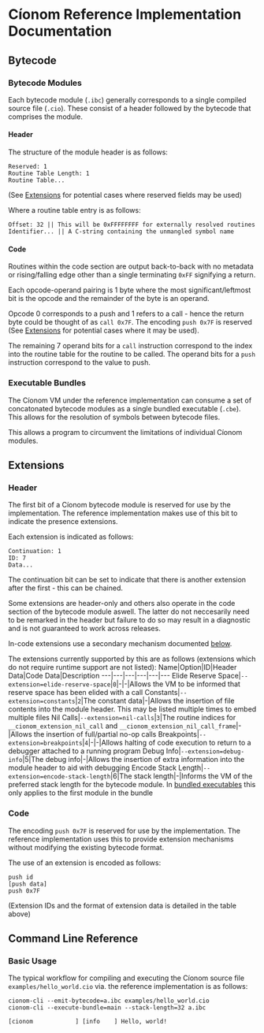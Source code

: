 # Cíonom Reference Implementation Documentation

## Bytecode

### Bytecode Modules
Each bytecode module (`.ibc`) generally corresponds to a single compiled source file (`.cio`). These consist of a header followed by the bytecode that comprises the module.

#### **Header**
The structure of the module header is as follows:
```
Reserved: 1
Routine Table Length: 1
Routine Table...
```
(See [Extensions](#Extensions) for potential cases where reserved fields may be used)

Where a routine table entry is as follows:
```
Offset: 32 || This will be 0xFFFFFFFF for externally resolved routines
Identifier... || A C-string containing the unmangled symbol name
```

#### **Code**
Routines within the code section are output back-to-back with no metadata or rising/falling edge other than a single terminating `0xFF` signifying a return.

Each opcode-operand pairing is 1 byte where the most significant/leftmost bit is the opcode and the remainder of the byte is an operand.

Opcode 0 corresponds to a push and 1 refers to a call - hence the return byte could be thought of as `call 0x7F`. The encoding `push 0x7F` is reserved (See [Extensions](#Extensions) for potential cases where it may be used).

The remaining 7 operand bits for a `call` instruction correspond to the index into the routine table for the routine to be called.
The operand bits for a `push` instruction correspond to the value to push.

### Executable Bundles

The Cíonom VM under the reference implementation can consume a set of concatonated bytecode modules as a single bundled executable (`.cbe`). This allows for the resolution of symbols between bytecode files.

This allows a program to circumvent the limitations of individual Cíonom modules.

## Extensions

### Header
The first bit of a Cíonom bytecode module is reserved for use by the implementation. The reference implementation makes use of this bit to indicate the presence extensions.

Each extension is indicated as follows:

```
Continuation: 1
ID: 7
Data...
```

The continuation bit can be set to indicate that there is another extension after the first - this can be chained.

Some extensions are header-only and others also operate in the code section of the bytecode module aswell. The latter do not neccesarily need to be remarked in the header but failure to do so may result in a diagnostic and is not guaranteed to work across releases.

In-code extensions use a secondary mechanism documented [below](#Code).

The extensions currently supported by this are as follows (extensions which do not require runtime support are not listed):
Name|Option|ID|Header Data|Code Data|Description
---|---|---|---|---|---
Elide Reserve Space|`--extension=elide-reserve-space`|`0`|-|-|Allows the VM to be informed that reserve space has been elided with a call
Constants|`--extension=constants`|`2`|The constant data|-|Allows the insertion of file contents into the module header. This may be listed multiple times to embed multiple files
Nil Calls|`--extension=nil-calls`|`3`|The routine indices for `__cionom_extension_nil_call` and `__cionom_extension_nil_call_frame`|-|Allows the insertion of full/partial no-op calls
Breakpoints|`--extension=breakpoints`|`4`|-|-|Allows halting of code execution to return to a debugger attached to a running program
Debug Info|`--extension=debug-info`|5|The debug info|-|Allows the insertion of extra information into the module header to aid with debugging
Encode Stack Length|`--extension=encode-stack-length`|6|The stack length|-|Informs the VM of the preferred stack length for the bytecode module. In [bundled executables](#Executable-Bundles) this only applies to the first module in the bundle

### Code
The encoding `push 0x7F` is reserved for use by the implementation. The reference implementation uses this to provide extension mechanisms without modifying the existing bytecode format.

The use of an extension is encoded as follows:
```
push id
[push data]
push 0x7F
```
(Extension IDs and the format of extension data is detailed in the table above)

## Command Line Reference

### Basic Usage

The typical workflow for compiling and executing the Cíonom source file `examples/hello_world.cio` via. the reference implementation is as follows:
```
cionom-cli --emit-bytecode=a.ibc examples/hello_world.cio
cionom-cli --execute-bundle=main --stack-length=32 a.ibc
```
```
[cionom            ] [info    ] Hello, world!
```
